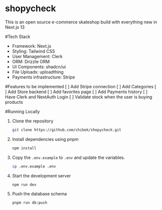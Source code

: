 # shopycheck
This is an open source e-commerce skateshop build with everything new in Next.js 13

#Tech Stack
- Framework: Next.js
- Styling: Tailwind CSS
- User Management: Clerk
- ORM: Drizzle ORM
- UI Components: shadcn/ui
- File Uploads: uploadthing
- Payments infrastructure: Stripe

#Features to be implemented
[ ] Add Stripe connection
[ ] Add Categories
[ ] Add Store backend
[ ] Add favorites page
[ ] Add Payments history
[ ] Have Clerk and NextAuth Login
[ ] Validate stock when the user is buying products

#Running Locally
1. Clone the repository

   ```bash
   git clone https://github.com/chibek/shopycheck.git
   ```

2. Install dependencies using pnpm

   ```bash
   npm install
   ```

3. Copy the `.env.example` to `.env` and update the variables.

   ```bash
   cp .env.example .env
   ```

4. Start the development server

   ```bash
   npm run dev
   ```

5. Push the database schema

   ```bash
   pnpm run db:push
   ```
